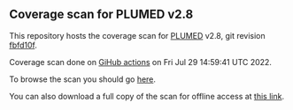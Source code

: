 Coverage scan for PLUMED v2.8
-----------------------------

This repository hosts the coverage scan for [PLUMED](http://www.plumed.org) v2.8,
git revision [fbfd10f](https://github.com/plumed/plumed2/commit/fbfd10f).

Coverage scan done on [GiHub actions](http://github.com/plumed/plumed2/actions) on Fri Jul 29 14:59:41 UTC 2022.

To browse the scan you should go [here](http://plumed.github.io/coverage-v2.8).

You can also download a full copy of the scan for offline access
at [this link](http://github.com/plumed/coverage-v2.8/archive/gh-pages.zip).
